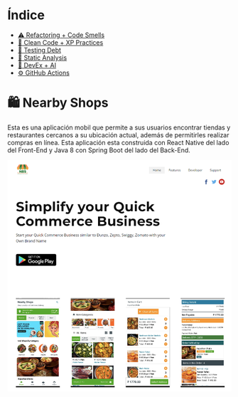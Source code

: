 # Índice
- [⚠️ Refactoring + Code Smells](./refactoring-codesmells.html)
- [🧹 Clean Code + XP Practices](./cleancode-xppractices.html)
- [🎯 Testing Debt](./testing-debt.html)
- [🚦 Static Analysis](./static-analysis.html)
- [🤖 DevEx + AI](./devex-ai.html)
- [⚙️ GitHub Actions](./github-actions.html)

# 🛍️ Nearby Shops
Esta es una aplicación mobil que permite a sus usuarios encontrar tiendas y restaurantes
cercanos a su ubicación actual, además de permitirles realizar compras en línea. Esta
aplicación esta construida con React Native del lado del Front-End y Java 8 con Spring Boot 
del lado del Back-End.

![Nearby Shops](assets/img/app-intro-img.png)
